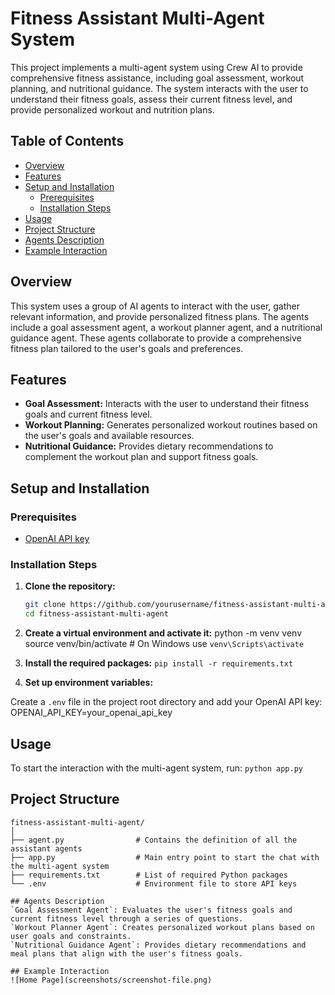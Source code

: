 # Fitness Assistant Multi-Agent System

This project implements a multi-agent system using Crew AI to provide comprehensive fitness assistance, including goal assessment, workout planning, and nutritional guidance. The system interacts with the user to understand their fitness goals, assess their current fitness level, and provide personalized workout and nutrition plans.

## Table of Contents

- [Overview](#overview)
- [Features](#features)
- [Setup and Installation](#setup-and-installation)
  - [Prerequisites](#prerequisites)
  - [Installation Steps](#installation-steps)
- [Usage](#usage)
- [Project Structure](#project-structure)
- [Agents Description](#agents-description)
- [Example Interaction](#example-interaction)


## Overview

This system uses a group of AI agents to interact with the user, gather relevant information, and provide personalized fitness plans. The agents include a goal assessment agent, a workout planner agent, and a nutritional guidance agent. These agents collaborate to provide a comprehensive fitness plan tailored to the user's goals and preferences.

## Features

- **Goal Assessment:** Interacts with the user to understand their fitness goals and current fitness level.
- **Workout Planning:** Generates personalized workout routines based on the user's goals and available resources.
- **Nutritional Guidance:** Provides dietary recommendations to complement the workout plan and support fitness goals.

## Setup and Installation

### Prerequisites

- [OpenAI API key](https://beta.openai.com/signup/)

### Installation Steps

1. **Clone the repository:**

   ```bash
   git clone https://github.com/yourusername/fitness-assistant-multi-agent.git
   cd fitness-assistant-multi-agent
   ```
2. **Create a virtual environment and activate it:**
python -m venv venv
source venv/bin/activate   # On Windows use `venv\Scripts\activate`

3. **Install the required packages:**
```pip install -r requirements.txt```

4. **Set up environment variables:**

Create a `.env` file in the project root directory and add your OpenAI API key:
OPENAI_API_KEY=your_openai_api_key

## Usage
To start the interaction with the multi-agent system, run:
`python app.py`

## Project Structure

```plaintext
fitness-assistant-multi-agent/
│
├── agent.py                # Contains the definition of all the assistant agents
├── app.py                  # Main entry point to start the chat with the multi-agent system
├── requirements.txt        # List of required Python packages
└── .env                    # Environment file to store API keys

## Agents Description
`Goal Assessment Agent`: Evaluates the user's fitness goals and current fitness level through a series of questions.
`Workout Planner Agent`: Creates personalized workout plans based on user goals and constraints.
`Nutritional Guidance Agent`: Provides dietary recommendations and meal plans that align with the user's fitness goals.

## Example Interaction
![Home Page](screenshots/screenshot-file.png)
